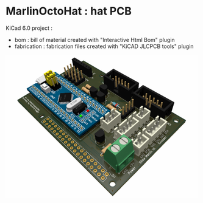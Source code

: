 ﻿# MarlinOctoHat : hat PCB
 
KiCad 6.0 project :

- bom : bill of material created with "Interactive Html Bom" plugin
- fabrication : fabrication files created with "KiCAD JLCPCB tools" plugin

![](https://github.com/yet-another-average-joe/MarlinOctoHat/blob/main/MarlinOctoHat/MarlinOctoHat.png)

